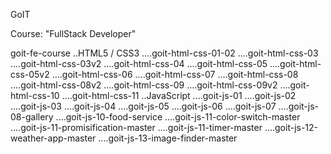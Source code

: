 GoIT

Course: "FullStack Developer"

goit-fe-course
..HTML5 / CSS3
....goit-html-css-01-02
....goit-html-css-03
....goit-html-css-03v2
....goit-html-css-04
....goit-html-css-05
....goit-html-css-05v2
....goit-html-css-06
....goit-html-css-07
....goit-html-css-08
....goit-html-css-08v2
....goit-html-css-09
....goit-html-css-09v2
....goit-html-css-10
....goit-html-css-11
..JavaScript
....goit-js-01
....goit-js-02
....goit-js-03
....goit-js-04
....goit-js-05
....goit-js-06
....goit-js-07
....goit-js-08-gallery
....goit-js-10-food-service
....goit-js-11-color-switch-master
....goit-js-11-promisification-master
....goit-js-11-timer-master
....goit-js-12-weather-app-master
....goit-js-13-image-finder-master
